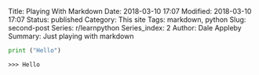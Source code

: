 Title: Playing With Markdown
Date: 2018-03-10 17:07
Modified: 2018-03-10 17:07
Status: published
Category: This site
Tags: markdown, python
Slug: second-post
Series: r/learnpython
Series_index: 2
Author: Dale Appleby
Summary:  Just playing with markdown

```python
print ("Hello")
```
    >>> Hello
